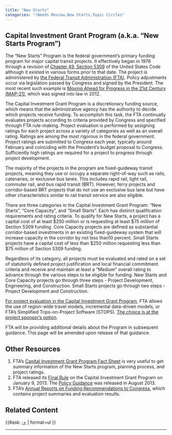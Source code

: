 ```yaml
---
title: "New Starts"
categories: "!Needs Review,New Starts,Topic Circles"
---
```


Capital Investment Grant Program (a.k.a. “New Starts Program”)
--------------------------------------------------------------

The “New Starts” Program is the federal government’s primary funding program for major capital transit projects. It effectively began in 1976 through a revision of [Chapter 49, Section 5309](http://www.fta.dot.gov/documents/chapter53redlineMAP21.pdf) of the United States Code although it existed in various forms prior to that date. The project is administered by [the Federal Transit Administration (FTA)](http://www.fta.dot.gov/12304.html). Policy adjustments occur via legislation passed by Congress and signed by the President. The most recent such example is [Moving Ahead for Progress in the 21st Century (MAP-21)](http://www.fta.dot.gov/map21.html), which was signed into law in 2012.

The Capital Investment Grant Program is a discretionary funding source, which means that the administrative agency has the authority to decide which projects receive funding. To accomplish this task, the FTA continually evaluates projects according to criteria provided by Congress and specified through FTA rule-making. Project evaluation is performed by assigning ratings for each project across a variety of categories as well as an overall rating. Ratings are among the most rigorous in the federal government. Project ratings are submitted to Congress each year, typically around February and coinciding with the President’s budget proposal to Congress. Sufficiently high ratings are required for a project to progress through project development.

The majority of the projects in the program are fixed-guideway transit projects, meaning they use or occupy a separate right-of-way such as rails, catenaries, or exclusive bus lanes. This includes rapid rail, light rail, commuter rail, and bus rapid transit (BRT). However, ferry projects and corridor-based BRT projects that do not use an exclusive bus lane but have other characteristics similar to rail transit service are also eligible.

There are three categories in the Capital Investment Grant Program: “New Starts”, “Core Capacity”, and “Small Starts”. Each has distinct qualification requirements and rating criteria. To qualify for New Starts, a project has a capital cost of at least \$250 million or is requesting at least \$75 million of Section 5309 funding. Core Capacity projects are defined as substantial corridor-based investments in an existing fixed-guideway system that will increase capacity in the corridor by not less than10 percent. Small Starts projects have a capital cost of less than \$250 million requesting less than \$75 million of Section 5309 funding.

Regardless of its category, all projects must be evaluated and rated on a set of statutorily defined project justification and local financial commitment criteria and receive and maintain at least a “Medium” overall rating to advance through the various steps to be eligible for funding. New Starts and Core Capacity projects go through three steps - Project Development, Engineering, and Construction. Small Starts projects go through two steps - Project Development and Construction.

[For project evaluation in the Capital Investment Grant Program](http://www.fta.dot.gov/grants/15681.html), FTA allows the use of region-wide travel models, incremental data-driven models, or FTA’s Simplified Trips-on-Project Software (STOPS). [The choice is at the project sponsor’s option](http://tfresource.org/Travel_Forecasting_for_the_Capital_Investment_Grant_Program).

FTA will be providing additional details about the Program in subsequent guidance. This page will be amended upon release of that guidance.

Other Resources
---------------

1.  FTA’s [Capital Investment Grant Program Fact Sheet](http://www.fta.dot.gov/documents/MAP-21_Fact_Sheet_-_Fixed_Guideway_Capital_Investment_Grants.pdf) is very useful to get summary information of the New Starts program, planning process, and project ratings.
2.  FTA released its [Final Rule](http://www.gpo.gov/fdsys/pkg/FR-2013-01-09/pdf/2012-31540.pdf) on the Capital Investment Grant Program on January 9, 2013. The [Policy Guidance](http://www.fta.dot.gov/documents/NS-SS_Final_PolicyGuidance_August_2013.pdf) was released in August 2013.
3.  FTA’s [Annual Reports on Funding Recommendations to Congress](http://www.fta.dot.gov/12304_2618.html), which contains project summaries and evaluation results.

Related Content
---------------

{{\#ask: [:+](:+)
| format=ul
}}

------------------------------------------------------------------------

